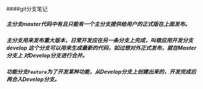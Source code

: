 ####git分支笔记

##### 主分支master代码中有且只能有一个主分支提供给用户的正式版在上面发布。

##### 主分支用来发布重大版本，日常开发应在另一条分支上完成，叫做应用开发分支 develop 这个分支可以用来生成最新的代码，如过想对外正式发布，就在Master分支上 对Develop分支进行合并。

##### 功能分支`Feature`为了开发某种功能，从Develop分支上创建出来的，开发完成后再合入Develop分支。